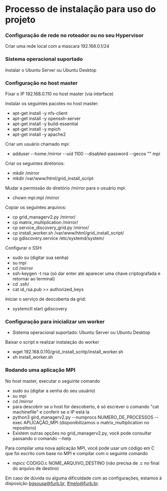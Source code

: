 # Processo de instalação para uso do projeto

### Configuração de rede no roteador ou no seu Hypervisor

Criar uma rede local com a mascara 192.168.0.1/24

### Sistema operacional suportado

Instalar o Ubuntu Server ou Ubuntu Desktop

### Configuração no host master

Fixar o IP 192.168.0.110 no host master (via interface)

Instalar os seguintes pacotes no host master:
 - apt-get install -y nfs-client
 - apt-get install -y openssh-server
 - apt-get install -y build-essential
 - apt-get install -y mpich
 - apt-get install -y apache2

Criar um usuário chamado mpi:
 - adduser --home /mirror --uid 1100 --disabled-password --gecos "" mpi

Criar os seguintes diretórios:
 - mkdir /mirror
 - mkdir /var/www/html/grid_install_script

Mudar a permissão do diretório /mirror para o usuário mpi:
 - chown mpi:mpi /mirror

Copiar os seguintes arquivos:
 - cp grid_managerv2.py /mirror/
 - cp matrix_multiplication /mirror/
 - cp service_discovery_grid.py /mirror/
 - cp install_worker.sh /var/www/html/grid_install_script/
 - cp gdiscovery.service /etc/systemd/system/

Configurar o SSH:
 - sudo su (digitar sua senha)
 - su mpi
 - cd /mirror
 - ssh-keygen -t rsa (só dar enter até aparecer uma chave criptografada e retornar ao terminal)
 - cd .ssh/
 - cat id_rsa.pub >> authorized_keys

Iniciar o serviço de descoberta da grid:
 - systemctl start gdiscovery

### Configuração para inicializar um worker

 - Sistema operacional suportado: Ubuntu Server ou Ubuntu Desktop

Baixar o script e realizar instalação do worker
 - wget 192.168.0.110/grid_install_scritp/install_worker.sh
 - sh install_worker.sh

### Rodando uma aplicação MPI

No host master, executar o seguinte comando
 - sudo su (digitar a senha do seu usuário)
 - su mpi
 - cd /mirror
 - para descobrir se o host for descoberto, é só escrever o comando "cat machinefile" e conferir se o IP está la
 - python3 gird_managerv2.py --numprocs NUMERO_DE_PROCESSOS --exec APLICAÇÃO_MPI (disponibilizamos o matrix_multiplication no repositorio)
 - Existem outras opções no grid_managerv2.py, você pode consultar passando o comando --help

Para compilar uma nova aplicação MPI, você pode usar um código em C que foi escrito com base no MPI e compilar com o seguinte comando
 - mpicc CODIGO.c NOME_ARQUIVO_DESTINO (não precisa de .c no final do arquivo de destino)


Em caso de dúvida ou alguma dificuldade com as configurações, estamos à disposição
bgsousa@furb.br, lfmelo@furb.br.
